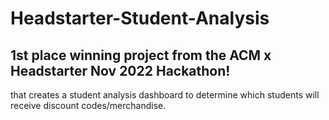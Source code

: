# Headstarter-Student-Analysis
## 1st place winning project from the ACM x Headstarter Nov 2022 Hackathon! 
that creates a student analysis dashboard to determine which students will receive discount codes/merchandise.
